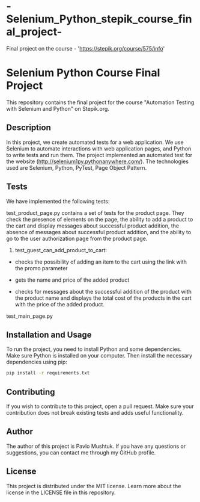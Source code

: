 # -Selenium_Python_stepik_course_final_project-
Final project on the course - 'https://stepik.org/course/575/info'

# Selenium Python Course Final Project

This repository contains the final project for the course "Automation Testing with Selenium and Python" on Stepik.org.

## Description

In this project, we create automated tests for a web application. We use Selenium to automate interactions with web application pages, and Python to write tests and run them.
The project implemented an automated test for the website (http://selenium1py.pythonanywhere.com/). The technologies used are Selenium, Python, PyTest, Page Object Pattern.

## Tests

We have implemented the following tests:

test_product_page.py contains a set of tests for the product page. They check the presence of elements on the page, the ability to add a product to the cart and display messages about successful product addition, the absence of messages about successful product addition, and the ability to go to the user authorization page from the product page.

1. test_guest_can_add_product_to_cart:

- checks the possibility of adding an item to the cart using the link with the promo parameter

- gets the name and price of the added product

- checks for messages about the successful addition of the product with the product name and displays the total cost of the products in the cart with the price of the added product.


test_main_page.py


## Installation and Usage

To run the project, you need to install Python and some dependencies. Make sure Python is installed on your computer. Then install the necessary dependencies using pip:

```sh
pip install -r requirements.txt
```

## Contributing

If you wish to contribute to this project, open a pull request. Make sure your contribution does not break existing tests and adds useful functionality.

## Author

The author of this project is Pavlo Mushtuk. If you have any questions or suggestions, you can contact me through my GitHub profile.

## License

This project is distributed under the MIT license. Learn more about the license in the LICENSE file in this repository.